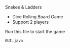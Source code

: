 Snakes & Ladders
 - Dice Rolling Board Game
 - Support 2 players

Run this file to start the game
```
GUI.java
```
